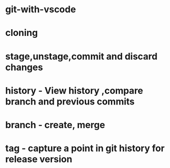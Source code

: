 # git-with-vscode
# cloning
# stage,unstage,commit and  discard changes
# history - View history ,compare branch and previous commits
# branch - create, merge
# tag  - capture a point in git history for release version